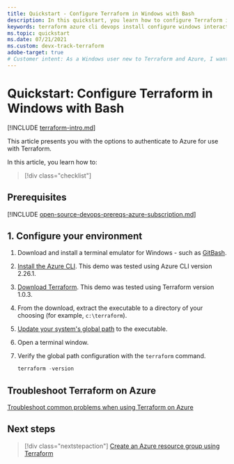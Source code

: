 ```yaml
---
title: Quickstart - Configure Terraform in Windows with Bash
description: In this quickstart, you learn how to configure Terraform in Windows with Bash
keywords: terraform azure cli devops install configure windows interactive login rbac service principal automated script
ms.topic: quickstart
ms.date: 07/21/2021
ms.custom: devx-track-terraform
adobe-target: true
# Customer intent: As a Windows user new to Terraform and Azure, I want configure Terraform in Windows using the Bash environment.
---
```


# Quickstart: Configure Terraform in Windows with Bash
 
[!INCLUDE [terraform-intro.md](includes/terraform-intro.md)]

This article presents you with the options to authenticate to Azure for use with Terraform.

In this article, you learn how to:
> [!div class="checklist"]

## Prerequisites

[!INCLUDE [open-source-devops-prereqs-azure-subscription.md](../includes/open-source-devops-prereqs-azure-subscription.md)]

## 1. Configure your environment

1. Download and install a terminal emulator for Windows - such as [GitBash](https://git-scm.com/download/win).

1. [Install the Azure CLI](/cli/azure/install-azure-cli-windows). This demo was tested using Azure CLI version 2.26.1.

1. [Download Terraform](https://www.terraform.io/downloads.html). This demo was tested using Terraform version 1.0.3.

1. From the download, extract the executable to a directory of your choosing (for example, `c:\terraform`).

1. [Update your system's global path](https://stackoverflow.com/questions/1618280/where-can-i-set-path-to-make-exe-on-windows) to the executable.

1. Open a terminal window.

1. Verify the global path configuration with the `terraform` command.

    ```powershell
    terraform -version
    ```

## Troubleshoot Terraform on Azure

[Troubleshoot common problems when using Terraform on Azure](troubleshoot.md)

## Next steps

> [!div class="nextstepaction"]
> [Create an Azure resource group using Terraform](create-resource-group.md)